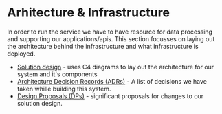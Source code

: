 # Arhitecture & Infrastructure

In order to run the service we have to have resource for data processing and supporting our applications/apis. This section focusses on laying out the architecture behind the infrastructure and what infrastructure is deployed.

* [Solution design](/architecture-and-infrastructure/solution-design/) - uses C4 diagrams to lay out the architecture for our system and it's components
* [Architecture Decision Records (ADRs)](/architecture-and-infrastructure/architecture-decision-records/) - A list of decisions we have taken whille building this system.
* [Design Proposals (DPs)](/architecture-and-infrastructure/proposals/) - significant proposals for changes to our solution design. 
